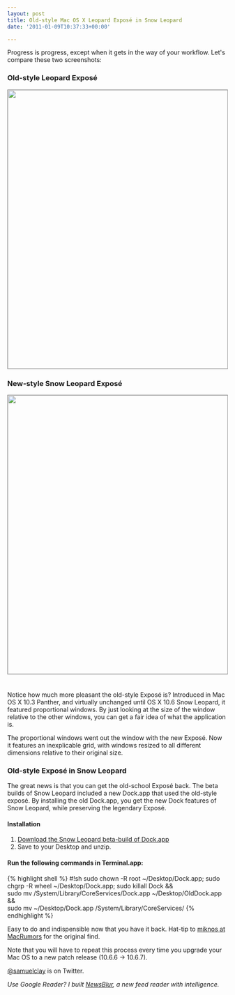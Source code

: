 ```yaml
---
layout: post
title: Old-style Mac OS X Leopard Exposé in Snow Leopard
date: '2011-01-09T10:37:33+00:00'

---
```

Progress is progress, except when it gets in the way of your workflow. Let's compare these two screenshots:

### Old-style Leopard Exposé
<img src="http://www.ofbrooklyn.com/media/photos/Screen_shot_2011-01-09_at_10.39.46_AM.png" width="640" style="border: 1px solid #909090;" />

### New-style Snow Leopard Exposé
<img src="http://www.ofbrooklyn.com/media/photos/Screen_shot_2011-01-09_at_10.59.03_AM.png" width="640" style="border: 1px solid #909090; margin-bottom: 24px;" />

Notice how much more pleasant the old-style Exposé is? Introduced in Mac OS X 10.3 Panther, and virtually unchanged until OS X 10.6 Snow Leopard, it featured proportional windows. By just looking at the size of the window relative to the other windows, you can get a fair idea of what the application is.

The proportional windows went out the window with the new Exposé. Now it features an inexplicable grid, with windows resized to all different dimensions relative to their original size. 

### Old-style Exposé in Snow Leopard

The great news is that you can get the old-school Exposé back. The beta builds of Snow Leopard included a new Dock.app that used the old-style exposé. By installing the old Dock.app, you get the new Dock features of Snow Leopard, while preserving the legendary Exposé.

#### Installation

1. [Download the Snow Leopard beta-build of Dock.app](http://www.ofbrooklyn.com/media/photos/Dock.app.zip)
1. Save to your Desktop and unzip.

#### Run the following commands in Terminal.app:

{% highlight shell %}
#!sh
sudo chown -R root ~/Desktop/Dock.app;
sudo chgrp -R wheel ~/Desktop/Dock.app;
sudo killall Dock && \
sudo mv /System/Library/CoreServices/Dock.app ~/Desktop/OldDock.app && \
sudo mv ~/Desktop/Dock.app /System/Library/CoreServices/
{% endhighlight %}

Easy to do and indispensible now that you have it back. Hat-tip to [miknos at MacRumors](http://forums.macrumors.com/showthread.php?t=869611) for the original find.

Note that you will have to repeat this process every time you upgrade your Mac OS to a new patch release (10.6.6 -> 10.6.7).

[@samuelclay](http://twitter.com/samuelclay) is on Twitter.

<i>Use Google Reader? I built [NewsBlur](http://www.newsblur.com), a new feed reader with intelligence.</i>
